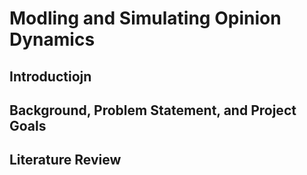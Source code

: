 # Modling and Simulating Opinion Dynamics

## Introductiojn



## Background, Problem Statement, and Project Goals

## Literature Review

